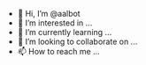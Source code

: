 - 👋 Hi, I’m @aalbot
- 👀 I’m interested in ...
- 🌱 I’m currently learning ...
- 💞️ I’m looking to collaborate on ...
- 📫 How to reach me ...

<!---
aalbot/aalbot is a ✨ special ✨ repository because its `README.md` (this file) appears on your GitHub profile.
You can click the Preview link to take a look at your changes.
--->
